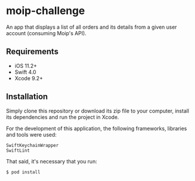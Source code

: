 # moip-challenge
An app that displays a list of all orders and its details from a given user account (consuming Moip's API).

## Requirements
- iOS 11.2+
- Swift 4.0
- Xcode 9.2+

## Installation
Simply clone this repository or download its zip file to your computer, install its dependencies and run the project in Xcode. 

For the development of this application, the following frameworks, libraries and tools were used:

```
SwiftKeychainWrapper
SwiftLint
```

That said, it's necessary that you run:

```
$ pod install
```
